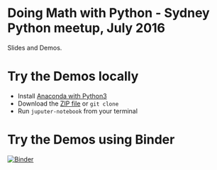 # Doing Math with Python - Sydney Python meetup, July 2016

Slides and Demos.

# Try the Demos locally

- Install [Anaconda with Python3](https://doingmathwithpython.github.io/pages/software-installation.html)
- Download the [ZIP file](https://github.com/doingmathwithpython/sypy-july-2016/archive/master.zip) or ``git clone``
- Run ``juputer-notebook`` from your terminal

# Try the Demos using Binder

[![Binder](http://mybinder.org/badge.svg)](http://mybinder.org/repo/doingmathwithpython/sypy-july-2016)
